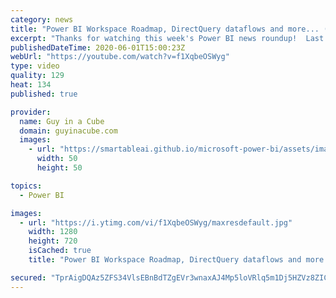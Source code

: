 ```yaml
---
category: news
title: "Power BI Workspace Roadmap, DirectQuery dataflows and more... (Roundup | June 1, 2020)"
excerpt: "Thanks for watching this week's Power BI news roundup!  Last roundup: https://guyinacu.be/roundup180 2 Minute Tuesday: https://guyinacu.be/animatedvisuals  🔴 Live Stream Replay: https://guyinacu.be/live012  📢 Become a member: https://guyinacu.be/membership   *******************  Want to take your Power"
publishedDateTime: 2020-06-01T15:00:23Z
webUrl: "https://youtube.com/watch?v=f1XqbeOSWyg"
type: video
quality: 129
heat: 134
published: true

provider:
  name: Guy in a Cube
  domain: guyinacube.com
  images:
    - url: "https://smartableai.github.io/microsoft-power-bi/assets/images/organizations/guyinacube.com-50x50.jpg"
      width: 50
      height: 50

topics:
  - Power BI

images:
  - url: "https://i.ytimg.com/vi/f1XqbeOSWyg/maxresdefault.jpg"
    width: 1280
    height: 720
    isCached: true
    title: "Power BI Workspace Roadmap, DirectQuery dataflows and more... (Roundup | June 1, 2020)"

secured: "TprAigDQAz5ZFS34VlsEBnBdTZgEVr3wnaxAJ4Mp5loVRlq5m1Dj5HZVz8ZICOPjgx0kGNTXn4mqnPfd3Nk17WRVsZ6gtR+8K3LtR3S/tRTJxsWlfS2NeKv3b842DcTlCvGj4CqIdpDr+dJqsDFsPiBNNtGxGWiBGzsG+RdciT4iE+7u/MVxkvB63Dmn/45MOhUcYVnljQi5PQDKVsj2eBY/gWtdse7e0OkrxQBP8wYGT/K/a/oh1nalFH2saV/4z6MjAsdj/HKtyBh4LPyAmlHY9RVl4znKtaQSUtZdZ6t0HYlQHIlL/iNzccuJCNpuW4G/BPKn9gJu1tuvD7zcZw==;i00ushO7VbwOtOGBjGNzRQ=="
---
```


